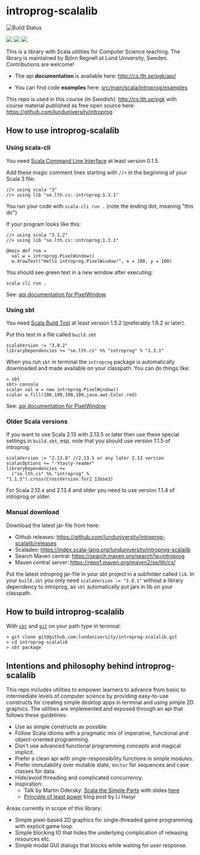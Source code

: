# introprog-scalalib

![Build Status](https://github.com/lunduniversity/introprog-scalalib/actions/workflows/main.yml/badge.svg)

[<img src="https://img.shields.io/maven-central/v/se.lth.cs/introprog_3.svg?label=latest%20release%20for%20Scala%203">](http://search.maven.org/#search%7Cga%7C1%7Cg%3Ase.lth.cs%20a%3Aintroprog_3)  [<img src="https://img.shields.io/maven-central/v/se.lth.cs/introprog_2.13.svg?label=latest%20release%20for%20Scala%203%202.13">](http://search.maven.org/#search%7Cga%7C1%7Cg%3Ase.lth.cs%20a%3Aintroprog_2.13)  [<img src="https://img.shields.io/maven-central/v/se.lth.cs/introprog_2.12.svg?label=latest%20release%20for%20Scala%203%202.12">](http://search.maven.org/#search%7Cga%7C1%7Cg%3Ase.lth.cs%20a%3Aintroprog_2.12)

This is a library with Scala utilities for Computer Science teaching. The library is maintained by Björn Regnell at Lund University, Sweden. Contributions are welcome!

* The api **documentation** is available here: http://cs.lth.se/pgk/api/

* You can find code **examples** here: [src/main/scala/introprog/examples](https://github.com/lunduniversity/introprog-scalalib/tree/master/src/main/scala/introprog/examples)

This repo is used in this course *(in Swedish)*: http://cs.lth.se/pgk with course material published as free open source here: https://github.com/lunduniversity/introprog


## How to use introprog-scalalib

### Using scala-cli

You need [Scala Command Line Interface](https://scala-cli.virtuslab.org/install) at least version 0.1.5.

Add these magic comment lines starting with `//>` in the beginning of your Scala 3 file: 

```
//> using scala "3"
//> using lib "se.lth.cs::introprog:1.3.1"
```

You run your code with `scala-cli run .` (note the ending dot, meaning "this dir")

If your program looks like this:

```
//> using scala "3.1.2"
//> using lib "se.lth.cs::introprog:1.3.1"

@main def run = 
  val w = introprog.PixelWindow()
  w.drawText("Hello introprog.PixelWindow!", x = 100, y = 100)
```
You should see green text in a new window after executing:
```
scala-cli run .
```
See: [api documentation for PixelWindow](https://fileadmin.cs.lth.se/pgk/api/api/introprog/PixelWindow.html)

### Using sbt

You need [Scala Build Tool](https://www.scala-sbt.org/download.html) at least version 1.5.2 (preferably 1.6.2 or later). 

Put this text in a file called `build.sbt`
```
scalaVersion := "3.0.2"
libraryDependencies += "se.lth.cs" %% "introprog" % "1.3.1"
```

When you run `sbt` in terminal the `introprog` package is automatically downloaded and made available on your classpath.
You can do things like:
```
> sbt
sbt> console
scala> val w = new introprog.PixelWindow()
scala> w.fill(100,100,100,100,java.awt.Color.red)
```
See: [api documentation for PixelWindow](https://fileadmin.cs.lth.se/pgk/api/api/introprog/PixelWindow.html)
### Older Scala versions

If you want to use Scala 2.13 with 2.13.5 or later then use these special settings in `build.sbt`, esp. note that you should use version 1.1.5 of introprog: 
```
scalaVersion := "2.13.8" //2.13.5 or any later 2.13 version
scalacOptions += "-Ytasty-reader"
libraryDependencies += 
  ("se.lth.cs" %% "introprog" % "1.1.5").cross(CrossVersion.for2_13Use3)
```

For Scala 2.12.x and 2.13.4 and older you need to use version 1.1.4 of introprog or older. 


### Manual download

Download the latest jar-file from here: 
* Github releases: https://github.com/lunduniversity/introprog-scalalib/releases
* Scaladex: https://index.scala-lang.org/lunduniversity/introprog-scalalib
* Search Maven central: https://search.maven.org/search?q=introprog
* Maven central server: https://repo1.maven.org/maven2/se/lth/cs/

Put the latest introprog jar-file in your sbt project in a subfolder called `lib`.  In your `build.sbt` you only need `scalaVersion := "3.0.1"` without a library dependency to introprog, as `sbt` automatically put jars in lib on your classpath.

## How to build introprog-scalalib

With [`sbt`](https://www.scala-sbt.org/download.html) and [`git`](https://git-scm.com/downloads) on your path type in terminal:
```
> git clone git@github.com:lunduniversity/introprog-scalalib.git
> cd introprog-scalalib
> sbt package
```

## Intentions and philosophy behind introprog-scalalib

This repo includes utilities to empower learners to advance from basic to intermediate levels of computer science by providing easy-to-use constructs for creating simple desktop apps in terminal and using simple 2D graphics. The utilities are implemented and exposed through an api that follows these guidelines:

* Use as simple constructs as possible.
* Follow Scala idioms with a pragmatic mix of imperative, functional and object-oriented programming.
* Don't use advanced functional programming concepts and magical implicit.
* Prefer a clean api with single-responsibility functions in simple modules.
* Prefer immutability over mutable state, `Vector` for sequences and case classes for data.
* Hide/avoid threading and complicated concurrency.
* Inspiration:
  - Talk by Martin Odersky: [Scala the Simple Parts](https://www.youtube.com/watch?v=ecekSCX3B4Q) with slides [here](https://www.slideshare.net/Odersky/scala-the-simple-parts)
  - [Principle of least power](http://www.lihaoyi.com/post/StrategicScalaStylePrincipleofLeastPower.html) blog post by Li Haoyi

Areas currently in scope of this library:

* Simple pixel-based 2D graphics for single-threaded game programming with explicit game loop.
* Simple blocking IO that hides the underlying complication of releasing resources etc.
* Simple modal GUI dialogs that blocks while waiting for user response.
